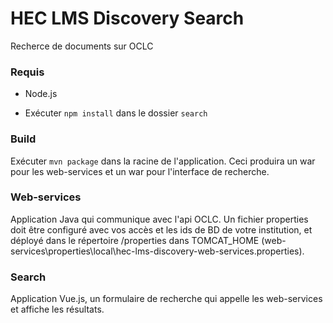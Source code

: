 # HEC LMS Discovery Search

Recherce de documents sur OCLC


### Requis

- Node.js

- Exécuter ``npm install`` dans le dossier ``search``

### Build

Exécuter ``mvn package`` dans la racine de l'application. Ceci produira un war pour les web-services et un war pour l'interface de recherche.

### Web-services

Application Java qui communique avec l'api OCLC. Un fichier properties doit être configuré avec vos accès et les ids de BD de votre institution, et déployé dans le répertoire /properties dans TOMCAT_HOME (web-services\properties\local\hec-lms-discovery-web-services.properties).

### Search

Application Vue.js, un formulaire de recherche qui appelle les web-services et affiche les résultats.
